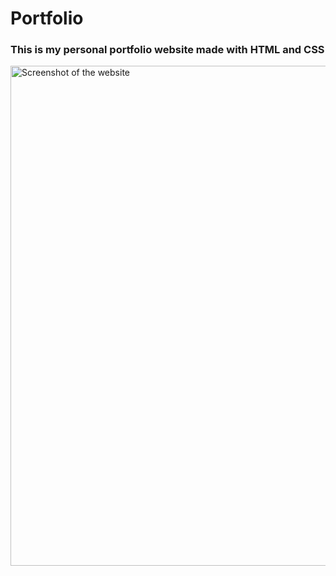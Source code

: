 # Portfolio
### This is my personal portfolio website made with HTML and CSS

<a href="https://www.ewoutdecoster.be"><img src="https://i.imgur.com/tjPC9oT.png" width="800px" title="Click to visit" alt="Screenshot of the website"></a>